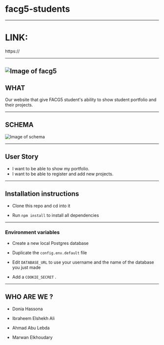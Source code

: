 # facg5-students
---
# LINK:
https://

---
![Image of facg5](https://www.dropbox.com/s/qgkb3ramzxviq05/IMG_3149.JPG?dl=0)
---

## WHAT 
Our website that give FACG5 student's ability to show student portfolio and their projects.

---

## SCHEMA

![Image of schema](http://www3.0zz0.com/2018/08/30/14/718328296.png)

---


## User Story

- I want to be able to show my portfolio.
- I want to be able to register and add new projects.

---

## Installation instructions

- Clone this repo and cd into it

- Run `npm install` to install all dependencies

---
### Environment variables

- Create a new local Postgres database

- Duplicate the `config.env.default` file

- Edit `DATABASE_URL` to use your username and the name of the database you just made

- Add a `COOKIE_SECRET` .

---

## WHO ARE WE ?

 * Donia Hassona 

 * Ibraheem Elshekh Ali

 * Ahmad Abu Lebda

 * Marwan Elkhoudary
